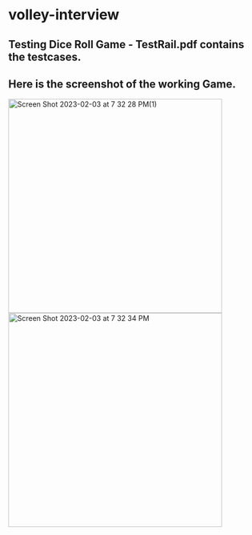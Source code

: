 # volley-interview
## Testing Dice Roll Game - TestRail.pdf contains the testcases.
## Here is the screenshot of the working Game.

<img width="427" alt="Screen Shot 2023-02-03 at 7 32 28 PM(1)" src="https://user-images.githubusercontent.com/67858387/216739464-515cbaa2-e2a3-4ab4-9880-f28cb3ac5059.png">

<img width="427" alt="Screen Shot 2023-02-03 at 7 32 34 PM" src="https://user-images.githubusercontent.com/67858387/216739491-e05b5e97-646d-4250-ae67-7b2daa1009c4.png">

